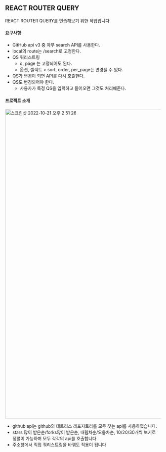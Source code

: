 ## REACT ROUTER QUERY

REACT ROUTER QUERY를 연습해보기 위한 작업입니다

#### 요구사항
- GitHub api v3 중 아무 search API를 사용한다.
- local의 route는 /search로 고정한다.
- QS 쿼리스트링
	- q, page 는 고정되어도 된다.
	- 옵션, 셀렉트 > sort, order, per_page는 변경될 수 있다.
- QS가 변경이 되면 API를 다시 호출한다.
- QS도 변경되어야 한다.
	- 사용자가 특정 QS을 입력하고 들어오면 그것도 처리해준다.

#### 프로젝트 소개

<img width="1000" alt="스크린샷 2022-10-21 오후 2 51 26" src="https://user-images.githubusercontent.com/99630188/197122452-482a486b-0b5d-4969-957c-d93df11eb67b.png">

- github api는 github의 테트리스 레포지토리를 모두 찾는 api를 사용하였습니다.
- stars 많이 받은순/forks많이 받은순, 내림차순/오름차순, 10/20/30개씩 보기로 정렬이 가능하며 모두 각각의 api를 호출합니다
- 주소창에서 직접 쿼리스트링을 바꿔도 적용이 됩니다
